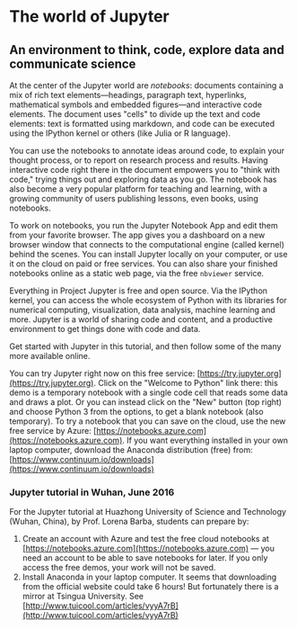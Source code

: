 # The world of Jupyter
## An environment to think, code, explore data and communicate science

At the center of the Jupyter world are *notebooks*: documents containing a mix of rich text elements—headings, paragraph text, hyperlinks, mathematical symbols and embedded figures—and interactive code elements. The document uses "cells" to divide up the text and code elements: text is formatted using markdown, and code can be executed using the IPython kernel or others (like Julia or R language).

You can use the notebooks to annotate ideas around code, to explain your thought process, or to report on research process and results. Having interactive code right there in the document empowers you to "think with code," trying things out and exploring data as you go. The notebook has also become a very popular platform for teaching and learning, with a growing community of users publishing lessons, even books, using notebooks.

To work on notebooks, you run the Jupyter Notebook App and edit them from your favorite browser. The app gives you a dashboard on a new browser window that connects to the computational engine (called kernel) behind the scenes. You can install Jupyter locally on your computer, or use it on the cloud on paid or free services. You can also share your finished notebooks online as a static web page, via the free `nbviewer` service.

Everything in Project Jupyter is free and open source. Via the IPython kernel, you can access the whole ecosystem of Python with its libraries for numerical computing, visualization, data analysis, machine learning and more. Jupyter is a world of sharing code and content, and a productive environment to get things done with code and data.

Get started with Jupyter in this tutorial, and then follow some of the many more available online. 

You can try Jupyter right now on this free service: [https://try.jupyter.org](https://try.jupyter.org). Click on the "Welcome to Python" link there: this demo is a temporary notebook with a single code cell that reads some data and draws a plot. Or you can instead click on the "New" button (top right) and choose Python 3 from the options, to get a blank notebook (also temporary). To try a notebook that you can save on the cloud, use the new free service by Azure: [https://notebooks.azure.com](https://notebooks.azure.com). If you want everything installed in your own laptop computer, download the Anaconda distribution (free) from: [https://www.continuum.io/downloads](https://www.continuum.io/downloads)

### Jupyter tutorial in Wuhan, June 2016

For the Jupyter tutorial at Huazhong University of Science and Technology (Wuhan, China), by Prof. Lorena Barba, students can prepare by:

1. Create an account with Azure and test the free cloud notebooks at [https://notebooks.azure.com](https://notebooks.azure.com) — you need an account to be able to save notebooks for later. If you only access the free demos, your work will not be saved.
2. Install Anaconda in your laptop computer. It seems that downloading from the official website could take 6 hours! But fortunately there is a mirror at Tsingua University. See [http://www.tuicool.com/articles/vyyA7rB](http://www.tuicool.com/articles/vyyA7rB)